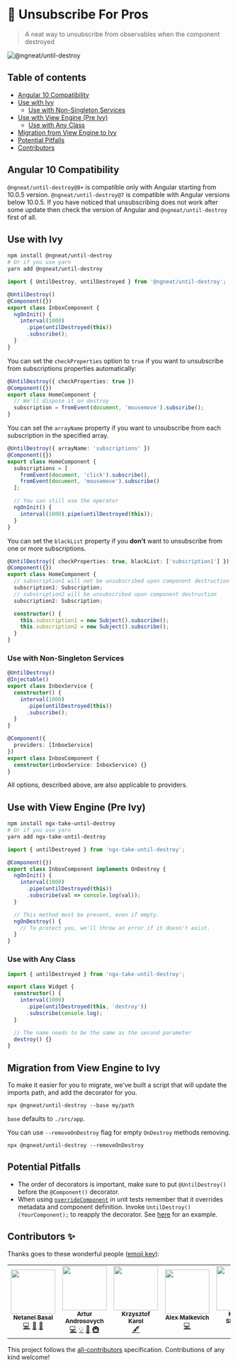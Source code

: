 # 🦁 Unsubscribe For Pros

> A neat way to unsubscribe from observables when the component destroyed

![@ngneat/until-destroy](https://github.com/ngneat/until-destroy/workflows/@ngneat/until-destroy/badge.svg)

## Table of contents

- [Angular 10 Compatibility](#angular-10-compatibility)
- [Use with Ivy](#use-with-ivy)
  - [Use with Non-Singleton Services](#use-with-non-singleton-services)
- [Use with View Engine (Pre Ivy)](#use-with-view-engine-pre-ivy)
  - [Use with Any Class](#use-with-any-class)
- [Migration from View Engine to Ivy](#migration-from-view-engine-to-ivy)
- [Potential Pitfalls](#potential-pitfalls)
- [Contributors](#contributors-✨)

## Angular 10 Compatibility

`@ngneat/until-destroy@8+` is compatible only with Angular starting from 10.0.5 version. `@ngneat/until-destroy@7` is compatible with Angular versions below 10.0.5. If you have noticed that unsubscribing does not work after some update then check the version of Angular and `@ngneat/until-destroy` first of all.

## Use with Ivy

```bash
npm install @ngneat/until-destroy
# Or if you use yarn
yarn add @ngneat/until-destroy
```

```ts
import { UntilDestroy, untilDestroyed } from '@ngneat/until-destroy';

@UntilDestroy()
@Component({})
export class InboxComponent {
  ngOnInit() {
    interval(1000)
      .pipe(untilDestroyed(this))
      .subscribe();
  }
}
```

You can set the `checkProperties` option to `true` if you want to unsubscribe from subscriptions properties automatically:

```ts
@UntilDestroy({ checkProperties: true })
@Component({})
export class HomeComponent {
  // We'll dispose it on destroy
  subscription = fromEvent(document, 'mousemove').subscribe();
}
```

You can set the `arrayName` property if you want to unsubscribe from each subscription in the specified array.

```ts
@UntilDestroy({ arrayName: 'subscriptions' })
@Component({})
export class HomeComponent {
  subscriptions = [
    fromEvent(document, 'click').subscribe(),
    fromEvent(document, 'mousemove').subscribe()
  ];

  // You can still use the operator
  ngOnInit() {
    interval(1000).pipe(untilDestroyed(this));
  }
}
```

You can set the `blackList` property if you **don't** want to unsubscribe from one or more subscriptions.

```ts
@UntilDestroy({ checkProperties: true, blackList: ['subscription1'] })
@Component({})
export class HomeComponent {
  // subscription1 will not be unsubscribed upon component destruction
  subscription1: Subscription;
  // subscription2 will be unsubscribed upon component destruction
  subscription2: Subscription;

  constructor() {
    this.subscription1 = new Subject().subscribe();
    this.subscription2 = new Subject().subscribe();
  }
}
```

### Use with Non-Singleton Services

```ts
@UntilDestroy()
@Injectable()
export class InboxService {
  constructor() {
    interval(1000)
      .pipe(untilDestroyed(this))
      .subscribe();
  }
}

@Component({
  providers: [InboxService]
})
export class InboxComponent {
  constructor(inboxService: InboxService) {}
}
```

All options, described above, are also applicable to providers.

## Use with View Engine (Pre Ivy)

```bash
npm install ngx-take-until-destroy
# Or if you use yarn
yarn add ngx-take-until-destroy
```

```ts
import { untilDestroyed } from 'ngx-take-until-destroy';

@Component({})
export class InboxComponent implements OnDestroy {
  ngOnInit() {
    interval(1000)
      .pipe(untilDestroyed(this))
      .subscribe(val => console.log(val));
  }

  // This method must be present, even if empty.
  ngOnDestroy() {
    // To protect you, we'll throw an error if it doesn't exist.
  }
}
```

### Use with Any Class

```ts
import { untilDestroyed } from 'ngx-take-until-destroy';

export class Widget {
  constructor() {
    interval(1000)
      .pipe(untilDestroyed(this, 'destroy'))
      .subscribe(console.log);
  }

  // The name needs to be the same as the second parameter
  destroy() {}
}
```

## Migration from View Engine to Ivy

To make it easier for you to migrate, we've built a script that will update the imports path, and add the decorator for you.

```shell script
npx @ngneat/until-destroy --base my/path
```

`base` defaults to `./src/app`.

You can use `--removeOnDestroy` flag for empty `OnDestroy` methods removing.

```shell script
npx @ngneat/until-destroy --removeOnDestroy
```

## Potential Pitfalls

- The order of decorators is important, make sure to put `@UntilDestroy()` before the `@Component()` decorator.
- When using [`overrideComponent`](https://angular.io/api/core/testing/TestBed#overrideComponent) in unit tests remember that it overrides metadata and component definition. Invoke `UntilDestroy()(YourComponent);` to reapply the decorator. See [here](https://github.com/ngneat/until-destroy/issues/91#issuecomment-626470446) for an example.

## Contributors ✨

Thanks goes to these wonderful people ([emoji key](https://allcontributors.org/docs/en/emoji-key)):

<!-- ALL-CONTRIBUTORS-LIST:START - Do not remove or modify this section -->
<!-- prettier-ignore-start -->
<!-- markdownlint-disable -->
<table>
  <tr>
    <td align="center"><a href="https://www.netbasal.com"><img src="https://avatars1.githubusercontent.com/u/6745730?v=4" width="100px;" alt=""/><br /><sub><b>Netanel Basal</b></sub></a><br /><a href="https://github.com/ngneat/until-destroy/commits?author=NetanelBasal" title="Code">💻</a> <a href="https://github.com/ngneat/until-destroy/commits?author=NetanelBasal" title="Documentation">📖</a> <a href="#ideas-NetanelBasal" title="Ideas, Planning, & Feedback">🤔</a></td>
    <td align="center"><a href="https://medium.com/@overthesanity"><img src="https://avatars1.githubusercontent.com/u/7337691?v=4" width="100px;" alt=""/><br /><sub><b>Artur Androsovych</b></sub></a><br /><a href="https://github.com/ngneat/until-destroy/commits?author=arturovt" title="Code">💻</a> <a href="#example-arturovt" title="Examples">💡</a> <a href="#ideas-arturovt" title="Ideas, Planning, & Feedback">🤔</a> <a href="#infra-arturovt" title="Infrastructure (Hosting, Build-Tools, etc)">🚇</a></td>
    <td align="center"><a href="https://github.com/KrzysztofKarol"><img src="https://avatars3.githubusercontent.com/u/12470911?v=4" width="100px;" alt=""/><br /><sub><b>Krzysztof Karol</b></sub></a><br /><a href="#content-KrzysztofKarol" title="Content">🖋</a></td>
    <td align="center"><a href="https://github.com/gund"><img src="https://avatars0.githubusercontent.com/u/3644678?v=4" width="100px;" alt=""/><br /><sub><b>Alex Malkevich</b></sub></a><br /><a href="https://github.com/ngneat/until-destroy/commits?author=gund" title="Code">💻</a></td>
    <td align="center"><a href="https://github.com/webdevius"><img src="https://avatars0.githubusercontent.com/u/2960769?v=4" width="100px;" alt=""/><br /><sub><b>Khaled Shaaban</b></sub></a><br /><a href="https://github.com/ngneat/until-destroy/commits?author=webdevius" title="Code">💻</a></td>
    <td align="center"><a href="https://github.com/kmathy"><img src="https://avatars3.githubusercontent.com/u/15690980?v=4" width="100px;" alt=""/><br /><sub><b>kmathy</b></sub></a><br /><a href="https://github.com/ngneat/until-destroy/commits?author=kmathy" title="Code">💻</a></td>
    <td align="center"><a href="https://github.com/FFKL"><img src="https://avatars1.githubusercontent.com/u/11336491?v=4" width="100px;" alt=""/><br /><sub><b>Dmitrii Korostelev</b></sub></a><br /><a href="https://github.com/ngneat/until-destroy/commits?author=FFKL" title="Code">💻</a></td>
  </tr>
</table>

<!-- markdownlint-enable -->
<!-- prettier-ignore-end -->

<!-- ALL-CONTRIBUTORS-LIST:END -->

This project follows the [all-contributors](https://github.com/all-contributors/all-contributors) specification. Contributions of any kind welcome!
